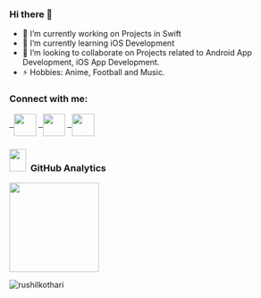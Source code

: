 
### Hi there 👋

- 🔭 I’m currently working on Projects in Swift
- 🌱 I’m currently learning iOS Development
- 👯 I’m looking to collaborate on Projects related to Android App Development, iOS App Development.
- ⚡ Hobbies: Anime, Football and Music.

### Connect with me:

<p  align="left">

<a  href="https://linkedin.com/in/rushil-kothari-719010194/"  target="_blank">
 &nbsp;
<img  align="center"  src="https://cdn.jsdelivr.net/npm/simple-icons@v3/icons/linkedin.svg"  height="40"  width="40"  /></a>
<a  href="https://www.instagram.com/rushil_kothari"  target="_blank">
 &nbsp;
<img  align="center"  src="https://cdn.jsdelivr.net/npm/simple-icons@v3/icons/instagram.svg"   height="40"  width="40"  /></a>
<a href="mailto:rushilkothari25.rk@gmail.com" target="_blank">
 &nbsp;
<img  align="center"  src="https://cdn.jsdelivr.net/npm/simple-icons@v3/icons/gmail.svg"  height="40"  width="40"  /></a>

</p>

<h3> <img src="https://media.giphy.com/media/ObNTw8Uzwy6KQ/giphy.gif" width="30px" height="40px">&nbsp; GitHub Analytics</h3>
<p align="left">
<a href="https://github.com/RushilKothari">
  <img height="160em" src="https://github-readme-stats-git-master-manojuppala.vercel.app/api?username=RushilKothari&&show_icons=true&title_color=56db67&icon_color=3DEA6F&text_color=f2c744&bg_color=000000" />
</a>
</p>

<p><img align="center" src="https://github-readme-streak-stats.herokuapp.com/?user=rushilkothari&theme=dark" alt="rushilkothari" /></p>
